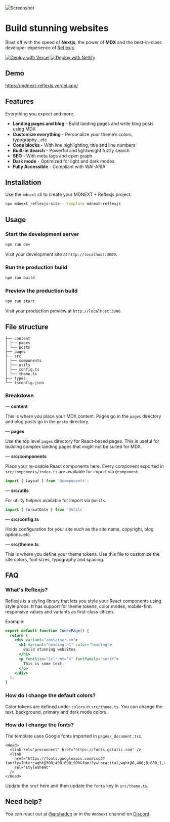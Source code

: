 ![Screenshot](https://arshad.io/uploads/mdnext-reflexjs.jpg)

# Build stunning websites

Blast off with the speed of **Nextjs**, the power of **MDX** and the best-in-class developer experience of [Reflexjs](https://reflexjs.org).

[![Deploy with Vercel](https://vercel.com/button)](https://vercel.com/import/git?s=https%3A%2F%2Fgithub.com%2Fdomitriusclark%2Fmdnext-reflexjs)
[![Deploy with Netlify](https://www.netlify.com/img/deploy/button.svg)](https://app.netlify.com/start/deploy?repository=https://github.com/domitriusclark/mdnext-reflexjs)

## Demo

https://mdnext-reflexjs.vercel.app/

## Features

Everything you expect and more.

- **Landing pages and blog** - Build landing pages and write blog posts using MDX
- **Customize everything** - Personalize your theme’s colors, typography...etc
- **Code blocks** - With line highlighting, title and line numbers
- **Built-in Search** - Powerful and lightweight fuzzy search
- **SEO** - With meta tags and open graph
- **Dark mode** - Optimized for light and dark modes.
- **Fully Accessible** - Compliant with WAI-ARIA

## Installation

Use the `mdnext` cli to create your MDNEXT + Reflexjs project.

```sh
npx mdnext reflexjs-site --template mdnext-reflexjs
```

## Usage

### Start the development server

```sh
npm run dev
```

Visit your development site at `http://localhost:3000`.

### Run the production build

```sh
npm run build
```

### Preview the production build

```sh
npm run start
```

Visit your production preview at `http://localhost:3000`.

## File structure

```
├── content
│ ├── pages
│ └── posts
├── pages
├── src
│ ├── components
│ ├── utils
│ ├── config.ts
│ └── theme.ts
├── types
└── tsconfig.json
```

### Breakdown

— **content**

This is where you place your MDX content. Pages go in the `pages` directory and blog posts go in the `posts` directory.

— **pages**

Use the top level `pages` directory for React-based pages. This is useful for building complex landing pages that might not be suited for MDX.

— **src/components**

Place your re-usable React components here. Every component exported in `src/components/index.ts` are available for import via `@component`.

```jsx
import { Layout } from '@components';
```

— **src/utils**

For utility helpers available for import via `@utils`.

```jsx
import { formatDate } from '@utils`
```

— **src/config.ts**

Holds configuration for your site such as the site name, copyright, blog options..etc.

— **src/theme.ts**

This is where you define your theme tokens. Use this file to customize the site colors, font sizes, typography and spacing.

## FAQ

### What's Reflexjs?

Reflexjs is a styling library that lets you style your React components using style props. It has support for theme tokens, color modes, mobile-first responsive values and variants as first-class citizen.

Example:

```jsx
export default function IndexPage() {
  return (
    <div variant="container.sm">
      <h1 variant="heading.h1" color="heading">
        Build stunning websites
      </h1>
      <p fontSize="2xl" mt="4" fontFamily="serif">
        This is some text.
      </p>
    </div>
  );
}
```

### How do I change the default colors?

Color tokens are defined under `colors` in `src/theme.ts`. You can change the text, background, primary and dark mode colors.

### How do I change the fonts?

The template uses Google fonts imported in `pages/_document.tsx`.

```tsx
<Head>
  <link rel="preconnect" href="https://fonts.gstatic.com" />
  <link
    href="https://fonts.googleapis.com/css2?family=Inter:wght@300;400;600;900&family=Lora:ital,wght@0,400;0,600;1,400;1,600&display=swap"
    rel="stylesheet"
  />
</Head>
```

Update the `href` here and then update the `fonts` key in `src/theme.ts`.

## Need help?

You can react out at [@arshadcn](https://twitter.com/arshadcn) or in the `#mdnext` channel on [Discord](https://discord.gg/partycorgi).
